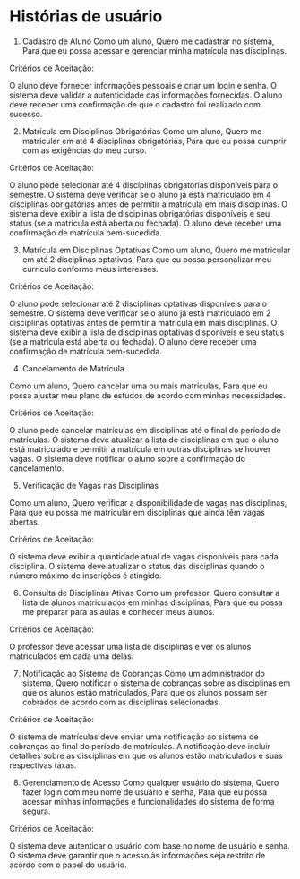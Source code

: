 # Histórias de usuário 


1. Cadastro de Aluno
Como um aluno,
Quero me cadastrar no sistema,
Para que eu possa acessar e gerenciar minha matrícula nas disciplinas.

Critérios de Aceitação:

O aluno deve fornecer informações pessoais e criar um login e senha.
O sistema deve validar a autenticidade das informações fornecidas.
O aluno deve receber uma confirmação de que o cadastro foi realizado com sucesso.

2. Matrícula em Disciplinas Obrigatórias
Como um aluno,
Quero me matricular em até 4 disciplinas obrigatórias,
Para que eu possa cumprir com as exigências do meu curso.

Critérios de Aceitação:

O aluno pode selecionar até 4 disciplinas obrigatórias disponíveis para o semestre.
O sistema deve verificar se o aluno já está matriculado em 4 disciplinas obrigatórias antes de permitir a matrícula em mais disciplinas.
O sistema deve exibir a lista de disciplinas obrigatórias disponíveis e seu status (se a matrícula está aberta ou fechada).
O aluno deve receber uma confirmação de matrícula bem-sucedida.

3. Matrícula em Disciplinas Optativas
Como um aluno,
Quero me matricular em até 2 disciplinas optativas,
Para que eu possa personalizar meu currículo conforme meus interesses.

Critérios de Aceitação:

O aluno pode selecionar até 2 disciplinas optativas disponíveis para o semestre.
O sistema deve verificar se o aluno já está matriculado em 2 disciplinas optativas antes de permitir a matrícula em mais disciplinas.
O sistema deve exibir a lista de disciplinas optativas disponíveis e seu status (se a matrícula está aberta ou fechada).
O aluno deve receber uma confirmação de matrícula bem-sucedida.

4. Cancelamento de Matrícula

Como um aluno,
Quero cancelar uma ou mais matrículas,
Para que eu possa ajustar meu plano de estudos de acordo com minhas necessidades.

Critérios de Aceitação:

O aluno pode cancelar matrículas em disciplinas até o final do período de matrículas.
O sistema deve atualizar a lista de disciplinas em que o aluno está matriculado e permitir a matrícula em outras disciplinas se houver vagas.
O sistema deve notificar o aluno sobre a confirmação do cancelamento.

5. Verificação de Vagas nas Disciplinas

Como um aluno,
Quero verificar a disponibilidade de vagas nas disciplinas,
Para que eu possa me matricular em disciplinas que ainda têm vagas abertas.

Critérios de Aceitação:

O sistema deve exibir a quantidade atual de vagas disponíveis para cada disciplina.
O sistema deve atualizar o status das disciplinas quando o número máximo de inscrições é atingido.

6. Consulta de Disciplinas Ativas
Como um professor,
Quero consultar a lista de alunos matriculados em minhas disciplinas,
Para que eu possa me preparar para as aulas e conhecer meus alunos.

Critérios de Aceitação:

O professor deve acessar uma lista de disciplinas e ver os alunos matriculados em cada uma delas.

7. Notificação ao Sistema de Cobranças
Como um administrador do sistema,
Quero notificar o sistema de cobranças sobre as disciplinas em que os alunos estão matriculados,
Para que os alunos possam ser cobrados de acordo com as disciplinas selecionadas.

Critérios de Aceitação:

O sistema de matrículas deve enviar uma notificação ao sistema de cobranças ao final do período de matrículas.
A notificação deve incluir detalhes sobre as disciplinas em que os alunos estão matriculados e suas respectivas taxas.

8. Gerenciamento de Acesso
Como qualquer usuário do sistema,
Quero fazer login com meu nome de usuário e senha,
Para que eu possa acessar minhas informações e funcionalidades do sistema de forma segura.

Critérios de Aceitação:

O sistema deve autenticar o usuário com base no nome de usuário e senha.
O sistema deve garantir que o acesso às informações seja restrito de acordo com o papel do usuário.
